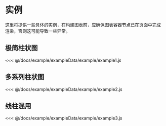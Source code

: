 # 实例

这里将提供一些具体的实例，在构建图表前，应确保图表容器节点已在页面中完成渲染，否则这可能导致一些异常。

## 极简柱状图

<demo :option="example1" />

<fold-box>
<<< @/docs/example/exampleData/example/example1.js
</fold-box>

## 多系列柱状图

<demo :option="example2" />

<fold-box>
<<< @/docs/example/exampleData/example/example2.js
</fold-box>

## 线柱混用

<demo :option="example3" />

<fold-box>
<<< @/docs/example/exampleData/example/example3.js
</fold-box>

<script>
import example1 from './exampleData/example/example1.js'
import example2 from './exampleData/example/example2.js'
import example3 from './exampleData/example/example3.js'

export default{
    data () {
        return {
            example1,
            example2,
            example3
        }
    }
}
</script>